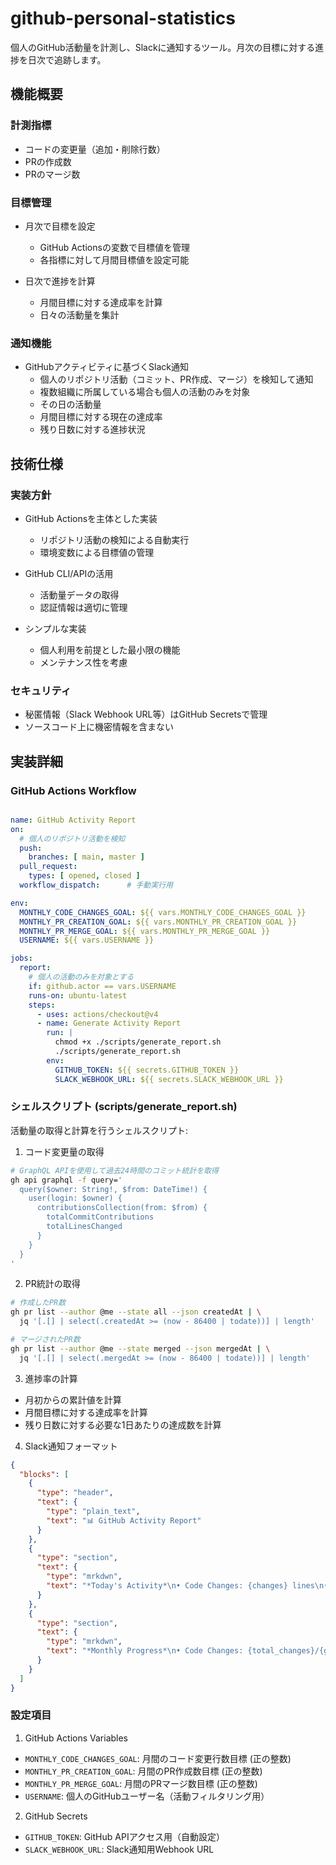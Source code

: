 # github-personal-statistics

個人のGitHub活動量を計測し、Slackに通知するツール。月次の目標に対する進捗を日次で追跡します。

## 機能概要



### 計測指標

- コードの変更量（追加・削除行数）
- PRの作成数
- PRのマージ数

### 目標管理

- 月次で目標を設定
  - GitHub Actionsの変数で目標値を管理
  - 各指標に対して月間目標値を設定可能

- 日次で進捗を計算
  - 月間目標に対する達成率を計算
  - 日々の活動量を集計



### 通知機能

- GitHubアクティビティに基づくSlack通知
  - 個人のリポジトリ活動（コミット、PR作成、マージ）を検知して通知
  - 複数組織に所属している場合も個人の活動のみを対象
  - その日の活動量
  - 月間目標に対する現在の達成率
  - 残り日数に対する進捗状況



## 技術仕様

### 実装方針

- GitHub Actionsを主体とした実装
  - リポジトリ活動の検知による自動実行
  - 環境変数による目標値の管理

- GitHub CLI/APIの活用
  - 活動量データの取得
  - 認証情報は適切に管理

- シンプルな実装
  - 個人利用を前提とした最小限の機能
  - メンテナンス性を考慮

### セキュリティ

- 秘匿情報（Slack Webhook URL等）はGitHub Secretsで管理
- ソースコード上に機密情報を含まない

## 実装詳細

### GitHub Actions Workflow

```yaml

name: GitHub Activity Report
on:
  # 個人のリポジトリ活動を検知
  push:
    branches: [ main, master ]
  pull_request:
    types: [ opened, closed ]
  workflow_dispatch:      # 手動実行用

env:
  MONTHLY_CODE_CHANGES_GOAL: ${{ vars.MONTHLY_CODE_CHANGES_GOAL }}
  MONTHLY_PR_CREATION_GOAL: ${{ vars.MONTHLY_PR_CREATION_GOAL }}
  MONTHLY_PR_MERGE_GOAL: ${{ vars.MONTHLY_PR_MERGE_GOAL }}
  USERNAME: ${{ vars.USERNAME }}

jobs:
  report:
    # 個人の活動のみを対象とする
    if: github.actor == vars.USERNAME
    runs-on: ubuntu-latest
    steps:
      - uses: actions/checkout@v4
      - name: Generate Activity Report
        run: |
          chmod +x ./scripts/generate_report.sh
          ./scripts/generate_report.sh
        env:
          GITHUB_TOKEN: ${{ secrets.GITHUB_TOKEN }}
          SLACK_WEBHOOK_URL: ${{ secrets.SLACK_WEBHOOK_URL }}
```

### シェルスクリプト (scripts/generate_report.sh)

活動量の取得と計算を行うシェルスクリプト:



1) コード変更量の取得

```bash
# GraphQL APIを使用して過去24時間のコミット統計を取得
gh api graphql -f query='
  query($owner: String!, $from: DateTime!) {
    user(login: $owner) {
      contributionsCollection(from: $from) {
        totalCommitContributions
        totalLinesChanged
      }
    }
  }
'
```

2) PR統計の取得

```bash
# 作成したPR数
gh pr list --author @me --state all --json createdAt | \
  jq '[.[] | select(.createdAt >= (now - 86400 | todate))] | length'

# マージされたPR数
gh pr list --author @me --state merged --json mergedAt | \
  jq '[.[] | select(.mergedAt >= (now - 86400 | todate))] | length'
```

3) 進捗率の計算

- 月初からの累計値を計算
- 月間目標に対する達成率を計算
- 残り日数に対する必要な1日あたりの達成数を計算

4) Slack通知フォーマット

```json
{
  "blocks": [
    {
      "type": "header",
      "text": {
        "type": "plain_text",
        "text": "📊 GitHub Activity Report"
      }
    },
    {
      "type": "section",
      "text": {
        "type": "mrkdwn",
        "text": "*Today's Activity*\n• Code Changes: {changes} lines\n• PRs Created: {created}\n• PRs Merged: {merged}"
      }
    },
    {
      "type": "section",
      "text": {
        "type": "mrkdwn",
        "text": "*Monthly Progress*\n• Code Changes: {total_changes}/{goal_changes} ({progress}%)\n• PRs Created: {total_created}/{goal_created} ({progress}%)\n• PRs Merged: {total_merged}/{goal_merged} ({progress}%)"
      }
    }
  ]
}
```

### 設定項目

1) GitHub Actions Variables



- `MONTHLY_CODE_CHANGES_GOAL`: 月間のコード変更行数目標 (正の整数)
- `MONTHLY_PR_CREATION_GOAL`: 月間のPR作成数目標 (正の整数)
- `MONTHLY_PR_MERGE_GOAL`: 月間のPRマージ数目標 (正の整数)
- `USERNAME`: 個人のGitHubユーザー名（活動フィルタリング用）

2) GitHub Secrets

- `GITHUB_TOKEN`: GitHub APIアクセス用（自動設定）
- `SLACK_WEBHOOK_URL`: Slack通知用Webhook URL
